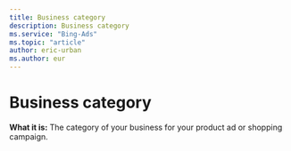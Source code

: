 ```yaml
---
title: Business category
description: Business category
ms.service: "Bing-Ads"
ms.topic: "article"
author: eric-urban
ms.author: eur
---
```


# Business category

**What it is:**    The category of your business for your product ad or shopping campaign.


